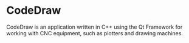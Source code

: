 # CodeDraw
CodeDraw is an application written in C++ using the Qt Framework for working with CNC equipment, such as plotters and drawing machines.

